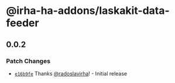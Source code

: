 # @irha-ha-addons/laskakit-data-feeder

## 0.0.2

### Patch Changes

- [`e16b9fe`](https://github.com/radoslavirha/ha-addons/commit/e16b9fe99872d84aa6f82846ad0bc61ddacca7c7) Thanks [@radoslavirha](https://github.com/radoslavirha)! - Initial release
